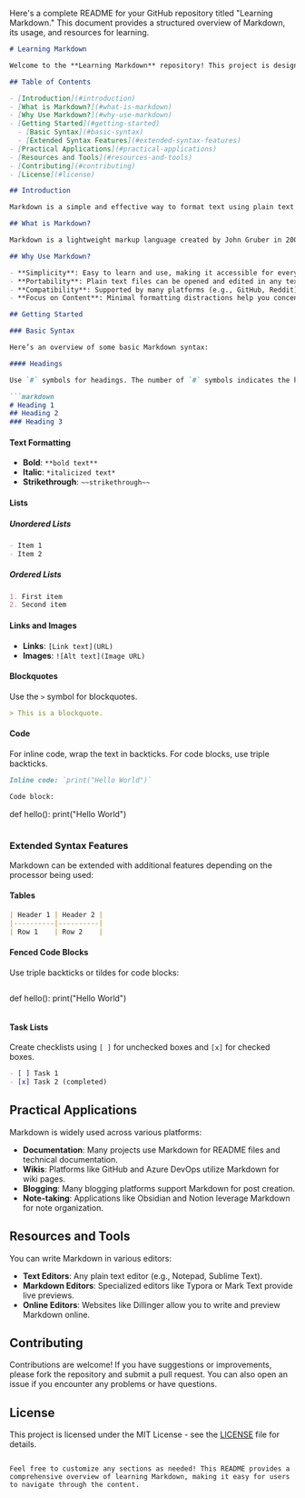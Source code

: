 Here's a complete README for your GitHub repository titled "Learning Markdown." This document provides a structured overview of Markdown, its usage, and resources for learning.

```markdown
# Learning Markdown

Welcome to the **Learning Markdown** repository! This project is designed to help you understand and master Markdown, a lightweight markup language that is widely used for formatting text. Whether you're a beginner or looking to refine your skills, this repository has the resources you need.

## Table of Contents

- [Introduction](#introduction)
- [What is Markdown?](#what-is-markdown)
- [Why Use Markdown?](#why-use-markdown)
- [Getting Started](#getting-started)
  - [Basic Syntax](#basic-syntax)
  - [Extended Syntax Features](#extended-syntax-features)
- [Practical Applications](#practical-applications)
- [Resources and Tools](#resources-and-tools)
- [Contributing](#contributing)
- [License](#license)

## Introduction

Markdown is a simple and effective way to format text using plain text syntax. This repository aims to provide a comprehensive guide to using Markdown effectively, along with examples and practical applications.

## What is Markdown?

Markdown is a lightweight markup language created by John Gruber in 2004. It allows users to write using an easy-to-read format that can be converted into HTML. It's commonly used for writing documentation, README files, and content for websites.

## Why Use Markdown?

- **Simplicity**: Easy to learn and use, making it accessible for everyone.
- **Portability**: Plain text files can be opened and edited in any text editor.
- **Compatibility**: Supported by many platforms (e.g., GitHub, Reddit).
- **Focus on Content**: Minimal formatting distractions help you concentrate on writing.

## Getting Started

### Basic Syntax

Here’s an overview of some basic Markdown syntax:

#### Headings

Use `#` symbols for headings. The number of `#` symbols indicates the heading level.

```markdown
# Heading 1
## Heading 2
### Heading 3
```

#### Text Formatting

- **Bold**: `**bold text**`
- **Italic**: `*italicized text*`
- **Strikethrough**: `~~strikethrough~~`

#### Lists

##### Unordered Lists

```markdown
- Item 1
- Item 2
```

##### Ordered Lists

```markdown
1. First item
2. Second item
```

#### Links and Images

- **Links**: `[Link text](URL)`
- **Images**: `![Alt text](Image URL)`

#### Blockquotes

Use the `>` symbol for blockquotes.

```markdown
> This is a blockquote.
```

#### Code

For inline code, wrap the text in backticks. For code blocks, use triple backticks.

```markdown
Inline code: `print("Hello World")`

Code block:
```
def hello():
    print("Hello World")
```
```

### Extended Syntax Features

Markdown can be extended with additional features depending on the processor being used:

#### Tables

```markdown
| Header 1 | Header 2 |
|----------|----------|
| Row 1    | Row 2    |
```

#### Fenced Code Blocks

Use triple backticks or tildes for code blocks:

```markdown
```
def hello():
    print("Hello World")
```
```

#### Task Lists

Create checklists using `[ ]` for unchecked boxes and `[x]` for checked boxes.

```markdown
- [ ] Task 1
- [x] Task 2 (completed)
```

## Practical Applications

Markdown is widely used across various platforms:

- **Documentation**: Many projects use Markdown for README files and technical documentation.
- **Wikis**: Platforms like GitHub and Azure DevOps utilize Markdown for wiki pages.
- **Blogging**: Many blogging platforms support Markdown for post creation.
- **Note-taking**: Applications like Obsidian and Notion leverage Markdown for note organization.

## Resources and Tools

You can write Markdown in various editors:

- **Text Editors**: Any plain text editor (e.g., Notepad, Sublime Text).
- **Markdown Editors**: Specialized editors like Typora or Mark Text provide live previews.
- **Online Editors**: Websites like Dillinger allow you to write and preview Markdown online.

## Contributing

Contributions are welcome! If you have suggestions or improvements, please fork the repository and submit a pull request. You can also open an issue if you encounter any problems or have questions.

## License

This project is licensed under the MIT License - see the [LICENSE](LICENSE) file for details.
```

Feel free to customize any sections as needed! This README provides a comprehensive overview of learning Markdown, making it easy for users to navigate through the content.
